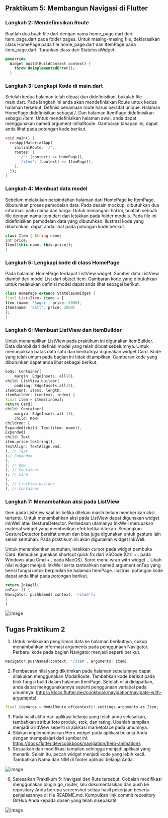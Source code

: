 ## Praktikum 5: Membangun Navigasi di Flutter

### Langkah 2: Mendefinisikan Route
Buatlah dua buah file dart dengan nama home_page.dart dan item_page.dart pada folder pages. Untuk masing-masing file, deklarasikan class HomePage pada file home_page.dart dan ItemPage pada item_page.dart. Turunkan class dari StatelessWidget. 


~~~Dart
@override
  Widget build(BuildContext context) {
    throw UnimplementedError();
  }

~~~

### Langkah 3: Lengkapi Kode di main.dart
Setelah kedua halaman telah dibuat dan didefinisikan, bukalah file main.dart. Pada langkah ini anda akan mendefinisikan Route untuk kedua halaman tersebut. Definisi penamaan route harus bersifat unique. Halaman HomePage didefinisikan sebagai /. Dan halaman ItemPage didefinisikan sebagai /item. Untuk mendefinisikan halaman awal, anda dapat menggunakan named argument initialRoute. Gambaran tahapan ini, dapat anda lihat pada potongan kode berikut.

~~~Dart
void main() {
  runApp(MaterialApp(
    initialRoute: '/',
    routes: {
      '/': (context) => HomePage(),
      '/item': (context) => ItemPage(),
    },
  ));
}
~~~

### Langkah 4: Membuat data model
Sebelum melakukan perpindahan halaman dari HomePage ke ItemPage, dibutuhkan proses pemodelan data. Pada desain mockup, dibutuhkan dua informasi yaitu nama dan harga. Untuk menangani hal ini, buatlah sebuah file dengan nama item.dart dan letakkan pada folder models. Pada file ini didefinisikan pemodelan data yang dibutuhkan. Ilustrasi kode yang dibutuhkan, dapat anda lihat pada potongan kode berikut.

~~~Dart
class Item { String name;
int price;
Item({this.name, this.price});
}
~~~

### Langkah 5: Lengkapi kode di class HomePage
Pada halaman HomePage terdapat ListView widget. Sumber data ListView diambil dari model List dari object Item. Gambaran kode yang dibutuhkan untuk melakukan definisi model dapat anda lihat sebagai berikut.

~~~Dart
class HomePage extends StatelessWidget {
final List<Item› items = [
Item (name: 'Sugar', price: 5000),
Item(name: 'Salt', price: 2000)
];
}
~~~

### Langkah 6: Membuat ListView dan itemBuilder
Untuk menampilkan ListView pada praktikum ini digunakan itemBuilder. Data diambil dari definisi model yang telah dibuat sebelumnya. Untuk menunjukkan batas data satu dan berikutnya digunakan widget Card. Kode yang telah umum pada bagian ini tidak ditampilkan. Gambaran kode yang dibutuhkan dapat anda lihat sebagai berikut.

~~~Dart
body: Container( 
    margin: EdgeInsets. all(8),
child: ListView.builder( 
    padding: EdgeInsets.all(8),
itemCount: items. length,
itemBuilder: (context, index) {
final item = items[index];
return Card(
child: Container( 
    margin: EdgeInsets.all (8), 
    child: Row(
children: [
Expanded(child: Text(item. name)), 
Expanded(
child: Text
item.price.tostring(),
textAlign: TextAlign.end,
), // Text
)// Expanded
],
), // Row
), // Container
); // Card
},
), // ListView.builder
), // Container
~~~

### Langkah 7: Menambahkan aksi pada ListView
Item pada ListView saat ini ketika ditekan masih belum memberikan aksi tertentu. Untuk menambahkan aksi pada ListView dapat digunakan widget InkWell atau GestureDetector. Perbedaan utamanya InkWell merupakan material widget yang memberikan efek ketika ditekan. Sedangkan GestureDetector bersifat umum dan bisa juga digunakan untuk gesture lain selain sentuhan. Pada praktikum ini akan digunakan widget InkWell.

Untuk menambahkan sentuhan, letakkan cursor pada widget pembuka Card. Kemudian gunakan shortcut quick fix dari VSCode (Ctrl + . pada Windows atau Cmd + . pada MacOS). Sorot menu wrap with widget... Ubah nilai widget menjadi InkWell serta tambahkan named argument onTap yang berisi fungsi untuk berpindah ke halaman ItemPage. Ilustrasi potongan kode dapat anda lihat pada potongan berikut.

~~~Dart
return InkWell(
onTap: () {
Navigator. pushNamed( context, '/item');
}
)
~~~

![image](/W6/belanja/image/Prak5.png)

## Tugas Praktikum 2

1. Untuk melakukan pengiriman data ke halaman berikutnya, cukup menambahkan informasi arguments pada penggunaan Navigator. Perbarui kode pada bagian Navigator menjadi seperti berikut.
~~~Dart
Navigator.pushNamed(context, '/item', arguments: item);
~~~
2. Pembacaan nilai yang dikirimkan pada halaman sebelumnya dapat dilakukan menggunakan ModalRoute. Tambahkan kode berikut pada blok fungsi build dalam halaman ItemPage. Setelah nilai didapatkan, anda dapat menggunakannya seperti penggunaan variabel pada umumnya. (https://docs.flutter.dev/cookbook/navigation/navigate-with-arguments)
~~~DART
final itemArgs = ModalRoute.of(context)!.settings.arguments as Item;
~~~
3. Pada hasil akhir dari aplikasi belanja yang telah anda selesaikan, tambahkan atribut foto produk, stok, dan rating. Ubahlah tampilan menjadi GridView seperti di aplikasi marketplace pada umumnya.
4. Silakan implementasikan Hero widget pada aplikasi belanja Anda dengan mempelajari dari sumber ini: https://docs.flutter.dev/cookbook/navigation/hero-animations
5. Sesuaikan dan modifikasi tampilan sehingga menjadi aplikasi yang menarik. Selain itu, pecah widget menjadi kode yang lebih kecil. Tambahkan Nama dan NIM di footer aplikasi belanja Anda.

![image](/W6/belanja/image/TugasPrak2,1.png)

6. Selesaikan Praktikum 5: Navigasi dan Rute tersebut. Cobalah modifikasi menggunakan plugin go_router, lalu dokumentasikan dan push ke repository Anda berupa screenshot setiap hasil pekerjaan beserta penjelasannya di file README.md. Kumpulkan link commit repository GitHub Anda kepada dosen yang telah disepakati!

![image](/W6/belanja/imgae/TugasPrak2,2.png)


